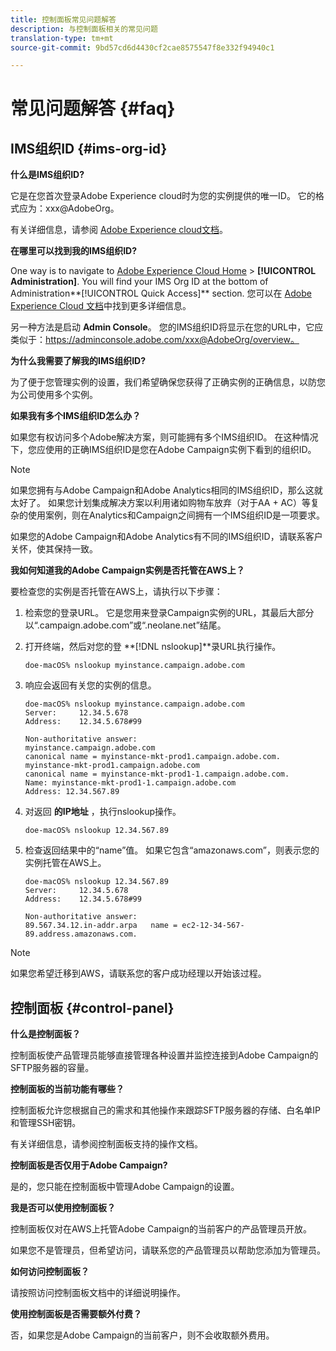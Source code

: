 ```yaml
---
title: 控制面板常见问题解答
description: 与控制面板相关的常见问题
translation-type: tm+mt
source-git-commit: 9bd57cd6d4430cf2cae8575547f8e332f94940c1

---
```



# 常见问题解答 {#faq}

## IMS组织ID {#ims-org-id}

**什么是IMS组织ID?**

它是在您首次登录Adobe Experience cloud时为您的实例提供的唯一ID。 它的格式应为：xxx@AdobeOrg。

有关详细信息，请参阅 [Adobe Experience cloud文档](https://marketing.adobe.com/resources/help/en_US/mcloud/organizations.html)。

**在哪里可以找到我的IMS组织ID?**

One way is to navigate to [Adobe Experience Cloud Home](https://exc-login.experiencecloud.adobe.com/exc-content/login.html?prefixtenantid=amc) > **[!UICONTROL Administration]**. You will find your IMS Org ID at the bottom of Administration**[!UICONTROL Quick Access]** section. 您可以在 [Adobe Experience Cloud 文档](https://marketing.adobe.com/resources/help/en_US/mcloud/organizations.html)中找到更多详细信息。

另一种方法是启动 **Admin Console**。 您的IMS组织ID将显示在您的URL中，它应类似于：https://adminconsole.adobe.com/xxx@AdobeOrg/overview。

**为什么我需要了解我的IMS组织ID?**

为了便于您管理实例的设置，我们希望确保您获得了正确实例的正确信息，以防您为公司使用多个实例。

**如果我有多个IMS组织ID怎么办？**

如果您有权访问多个Adobe解决方案，则可能拥有多个IMS组织ID。 在这种情况下，您应使用的正确IMS组织ID是您在Adobe Campaign实例下看到的组织ID。

>[!NOTE]
>
>如果您拥有与Adobe Campaign和Adobe Analytics相同的IMS组织ID，那么这就太好了。 如果您计划集成解决方案以利用诸如购物车放弃（对于AA + AC）等复杂的使用案例，则在Analytics和Campaign之间拥有一个IMS组织ID是一项要求。
>
>如果您的Adobe Campaign和Adobe Analytics有不同的IMS组织ID，请联系客户关怀，使其保持一致。

**我如何知道我的Adobe Campaign实例是否托管在AWS上？**

要检查您的实例是否托管在AWS上，请执行以下步骤：

1. 检索您的登录URL。 它是您用来登录Campaign实例的URL，其最后大部分以“.campaign.adobe.com”或“.neolane.net”结尾。
1. 打开终端，然后对您的登 **[!DNL nslookup]**录URL执行操作。

   `doe-macOS% nslookup myinstance.campaign.adobe.com`

1. 响应会返回有关您的实例的信息。

   ```
   doe-macOS% nslookup myinstance.campaign.adobe.com
   Server:     12.34.5.678
   Address:    12.34.5.678#99
   
   Non-authoritative answer:
   myinstance.campaign.adobe.com
   canonical name = myinstance-mkt-prod1.campaign.adobe.com.
   myinstance-mkt-prod1.campaign.adobe.com
   canonical name = myinstance-mkt-prod1-1.campaign.adobe.com.
   Name: myinstance-mkt-prod1-1.campaign.adobe.com
   Address: 12.34.567.89
   ```

1. 对返回 **的IP地址** ，执行nslookup操作。

   `doe-macOS% nslookup 12.34.567.89`

1. 检查返回结果中的“name”值。 如果它包含“amazonaws.com”，则表示您的实例托管在AWS上。

   ```
   doe-macOS% nslookup 12.34.567.89
   Server:     12.34.5.678
   Address:    12.34.5.678#99
   
   Non-authoritative answer:
   89.567.34.12.in-addr.arpa   name = ec2-12-34-567-89.address.amazonaws.com.
   ```

>[!NOTE]
>
>如果您希望迁移到AWS，请联系您的客户成功经理以开始该过程。

## 控制面板 {#control-panel}

**什么是控制面板？**

控制面板使产品管理员能够直接管理各种设置并监控连接到Adobe Campaign的SFTP服务器的容量。

**控制面板的当前功能有哪些？**

控制面板允许您根据自己的需求和其他操作来跟踪SFTP服务器的存储、白名单IP和管理SSH密钥。

有关详细信息，请参阅控制面板支持的操作文档。

**控制面板是否仅用于Adobe Campaign?**

是的，您只能在控制面板中管理Adobe Campaign的设置。

**我是否可以使用控制面板？**

控制面板仅对在AWS上托管Adobe Campaign的当前客户的产品管理员开放。

如果您不是管理员，但希望访问，请联系您的产品管理员以帮助您添加为管理员。

**如何访问控制面板？**

请按照访问控制面板文档中的详细说明操作。

**使用控制面板是否需要额外付费？**

否，如果您是Adobe Campaign的当前客户，则不会收取额外费用。

